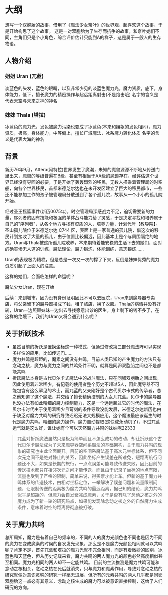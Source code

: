 # 大纲
想写一个双胞胎的故事，借用了《魔法少女奈叶》的世界观，超喜欢这个故事，于是开始构思了这个故事。
这是一对双胞胎为了生存而抗争的故事，和奈叶她们不同，主角们只是个小角色，综合评价估计只能到A的样子，这是属于一般人的生存物语。

## 人物介绍
### 姐姐 Uran (兀蓝)
淡蓝色的头发，蓝色的眼睛，以及非常少见的淡蓝色魔力光，魔力资质，底下，身体能力，低下，擅长魔力的精密操作与超远距离射击(不是炮击哦)
名字的含义是代表天空与未来之神的神名

### 妹妹 Thala (塔拉)
冰蓝色的魔力光，发色被魔力污染也变成了冰蓝色(本来和姐姐的发色相同)，魔力资质，极高，身体能力，中等偏上，擅长广域魔法，冰系魔力转化体质
名字的含义是代表大海的神名

## 背景
新历76年9月，Attera(阿特拉)世界发生了魔潮，未知的魔兽源源不断地从传送门里出来，魔兽的等级普遍在B级，甚至有相当于AA级的魔兽存在，经评估这个世界已经没有夺回的必要，于是开始了轰轰烈烈的移民，无数人搭乘着管理局的时空船，向各个世界移民，首都米德芝尔达也在未开发区建立了巨大的移民都市，一些还不能参加工作的孩子被管理局分散送到了各个孤儿院，故事从一个小小的孤儿院开始。

经过圣王摇篮事件(新历0075年)，时空管理局深感战力不足，迫切需要新的力量，序列者的固有技能和极强的单体战斗能力给了灵感，于是决定寻找和培养属于自己的"序列者"，从各个地方寻找有资质的人，培养力量，计划代号【教导院】。
圣山孤儿院位于米德芝尔达 C744 区，表面上是一家普通的孤儿院，借这次的移民计划接收了大量的孤儿，由于位置比较偏远，因此基本上是个与周围隔绝的地方。Uran与Thala被这所孤儿院收养，本来期待着能安稳的生活下去的她们，面对的确实惨无人道的训练，魔法理论，魔力锻炼，体能训练，意志锻炼……

Uran的表现极为糟糕，但是总是一次又一次的撑了下来，反倒是妹妹优秀的魔力资质引起了上面人的注意。

这样的她们，会面临怎样的命运呢？

魔法少女Uran，现在开始


后续：来到城市，因为没有身份证明因此不可以去医院，Uran来到魔导器专卖店，将父亲留下的魔导器换成了钱，租了旅店，换了衣服。Thala的病情并没有好转，Uran一边照顾妹妹一边出去寻找愿意出诊的医生，身上剩下的钱不多了，在这样的绝境下，我们的Uran又将会遇到什么呢？

## 关于折跃技术
- 虽然目前的折跃是置换坐标这一种模式，但通过修改第三部分魔法阵可以实现多样性的应用，比如传送门……
- 魔力共鸣是超距的，魔素之间没有共鸣，目前人类已知的产生魔力的方法只有念动之核，魔力与魔力之间的共鸣条件不明，就算是同卵双胞胎之间也不是都能共鸣
- 折跃魔法本身是古代贝尔卡式魔法中的战斗魔法，只在同卵双胞胎之间出现，因此使用着非常稀少，有记载的使用者整个历史不超过5人，因此魔导器不可能包含有这么罕见的术士，而兀蓝的父亲刚好是个古代贝尔卡式的传承者，总之他知道了这个魔法，并交给了擅长精确控制的大女儿兀蓝。贝尔卡的魔导器也没办法有如此精细的魔力控制能力，这是一个远远超过它的时代的魔法，在贝尔卡时代由于使用着稀少且苛刻的条件导致没能发展，米德芝尔达新历也由于缺乏对魔力共鸣的研究导致迟迟无法大规模应用，这个魔法最应该诞生的时代是魔力共鸣，精细的魔力操作，魔力自动提取(这快成永动机了)，不过兀蓝运气就是这么好，谁让她有个可以天然魔力共鸣的妹妹呢22333

>兀蓝对折跃魔法虽然只是极为简单而且不怎么成功的改动，却让折跃这个古代贝尔卡魔法成为了未来魔导器空间系魔法的基础架构，关于魔力共鸣的现象的研究也由此全面展开。目前的空间系魔法基于高次元坐标体系，但不同次元之间不是绝对静止的关系，因此坐标产生误差在所难免，短距离航行问题还不大，如果是长期的旅行，一点点误差可能导致传送失败，因此目前的传送技术都只在相邻次元之间才能传送，而且由于记录了坐标的地点有限，流量也受到了严格的限制，简单来说，得买票才能上车。但新的基于魔力共鸣体系的传送技术，由相对坐标定位，一举解决了误差问题和流量限制问题，让限制传送的距离极为魔力共鸣的最远距离，据已知的结论，魔力共鸣似乎是超距的，但魔力会自发衰减成魔素，关于是否有除了念动之核之外的魔力成为了新一轮的研究热点，如果能发现除念动之核之外的自然魔力生成条件，意味着时空的距离将彻底被打破。

## 关于魔力共鸣
总所周知，魔力是有着自己的频率的，不同的人的魔力光颜色也不同也是因为不同的魔力在变成魔素的时候的自发发光现象，那么是不是魔力光颜色相同就可以共鸣呢？肯定不是，首先兀蓝和塔拉的魔力光就不完全相同，而是有着微妙的区别，冰蓝色和天蓝色，但从历史记载来看，魔力共鸣的两人魔力光的颜色必然高度相似甚至相同。魔力光相同的两人却不一定能共鸣。
目前的主流推测是魔力共鸣可能和念动之核相关，念动之核在死后就消失，只与魔力和魔素作用，导致对念动之核的研究就像对意识灵魂的研究一样毫无进展，但所有的元素共鸣的两人几乎都是同卵双胞胎这一点必有其意义，念动之核生成的魔力可以被意识直接控制，这给了人们研究的方向。
